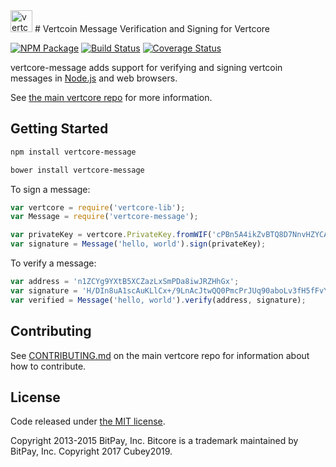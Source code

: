 <img src="http://vertcore.io/css/images/module-message.png" alt="vertcore message" height="35">
# Vertcoin Message Verification and Signing for Vertcore


[![NPM Package](https://img.shields.io/npm/v/vertcore-message.svg?style=flat-square)](https://www.npmjs.org/package/vertcore-message)
[![Build Status](https://img.shields.io/travis/Cubey2019/vertcore-message.svg?branch=master&style=flat-square)](https://travis-ci.org/Cubey2019/vertcore-message)
[![Coverage Status](https://img.shields.io/coveralls/Cubey2019/vertcore-message.svg?style=flat-square)](https://coveralls.io/r/Cubey2019/vertcore-message?branch=master)

vertcore-message adds support for verifying and signing vertcoin messages in [Node.js](http://nodejs.org/) and web browsers.

See [the main vertcore repo](https://github.com/Cubey2019/vertcore) for more information.

## Getting Started

```sh
npm install vertcore-message
```

```sh
bower install vertcore-message
```

To sign a message:

```javascript
var vertcore = require('vertcore-lib');
var Message = require('vertcore-message');

var privateKey = vertcore.PrivateKey.fromWIF('cPBn5A4ikZvBTQ8D7NnvHZYCAxzDZ5Z2TSGW2LkyPiLxqYaJPBW4');
var signature = Message('hello, world').sign(privateKey);
```

To verify a message:

```javascript
var address = 'n1ZCYg9YXtB5XCZazLxSmPDa8iwJRZHhGx';
var signature = 'H/DIn8uA1scAuKLlCx+/9LnAcJtwQQ0PmcPrJUq90aboLv3fH5fFvY+vmbfOSFEtGarznYli6ShPr9RXwY9UrIY=';
var verified = Message('hello, world').verify(address, signature);
```

## Contributing

See [CONTRIBUTING.md](https://github.com/Cubey2019/vertcore/blob/master/CONTRIBUTING.md) on the main vertcore repo for information about how to contribute.

## License

Code released under [the MIT license](https://github.com/Cubey2019/vertcore/blob/master/LICENSE).

Copyright 2013-2015 BitPay, Inc. Bitcore is a trademark maintained by BitPay, Inc.
Copyright 2017 Cubey2019.

